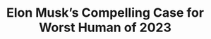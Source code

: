 ---
title: "Elon Musk’s Compelling Case for Worst Human of 2023"
tags: ["Notable Articles"]
cite:
    name: Ethan Zuckerman
    href: https://ethanzuckerman.com/2023/03/07/elon-musks-compelling-case-for-worst-human-of-2023/
---